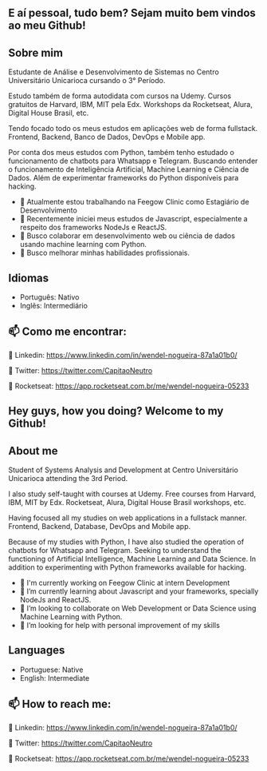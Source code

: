 ## E aí pessoal, tudo bem? Sejam muito bem vindos ao meu Github!



## Sobre mim

Estudante de Análise e Desenvolvimento de Sistemas no Centro Universitário Unicarioca cursando o 3° Período.

Estudo também de forma autodidata com cursos na Udemy. Cursos gratuitos de Harvard, IBM, MIT pela Edx. Workshops da Rocketseat, Alura, Digital House Brasil, etc.

Tendo focado todo os meus estudos em aplicações web de forma fullstack. Frontend, Backend, Banco de Dados, DevOps e Mobile app.

Por conta dos meus estudos com Python, também tenho estudado o funcionamento de chatbots para Whatsapp e Telegram. Buscando entender o funcionamento de Inteligência Artificial, Machine Learning e Ciência de Dados. Além de experimentar frameworks do Python disponíveis para hacking.


- 🔭 Atualmente estou trabalhando na Feegow Clinic como Estagiário de Desenvolvimento
- 🌱 Recentemente iniciei meus estudos de Javascript, especialmente a respeito dos frameworks NodeJs e ReactJS.
- 👯 Busco colaborar em desenvolvimento web ou ciência de dados usando machine learning com Python.
- 🤔 Busco melhorar minhas habilidades profissionais.



## Idiomas

- Português: Nativo
- Inglês: Intermediário


## 📫 Como me encontrar:

:busts_in_silhouette: Linkedin: https://www.linkedin.com/in/wendel-nogueira-87a1a01b0/

:twisted_rightwards_arrows: Twitter: https://twitter.com/CapitaoNeutro

:rocket: Rocketseat: https://app.rocketseat.com.br/me/wendel-nogueira-05233



## Hey guys, how you doing? Welcome to my Github!


## About me

Student of Systems Analysis and Development at Centro Universitário Unicarioca attending the 3rd Period.

I also study self-taught with courses at Udemy. Free courses from Harvard, IBM, MIT by Edx. Rocketseat, Alura, Digital House Brasil workshops, etc.

Having focused all my studies on web applications in a fullstack manner. Frontend, Backend, Database, DevOps and Mobile app.

Because of my studies with Python, I have also studied the operation of chatbots for Whatsapp and Telegram. Seeking to understand the functioning of Artificial Intelligence, Machine Learning and Data Science. In addition to experimenting with Python frameworks available for hacking.

- 🔭 I'm currently working on Feegow Clinic at intern Development
- 🌱 I’m currently learning about Javascript and your frameworks, specially NodeJs and ReactJS.
- 👯 I’m looking to collaborate on Web Development or Data Science using Machine Learning with Python.
- 🤔 I’m looking for help with personal improvement of my skills

## Languages

- Portuguese: Native
- English: Intermediate


## 📫 How to reach me:

:busts_in_silhouette: Linkedin: https://www.linkedin.com/in/wendel-nogueira-87a1a01b0/

:twisted_rightwards_arrows: Twitter: https://twitter.com/CapitaoNeutro

:rocket: Rocketseat: https://app.rocketseat.com.br/me/wendel-nogueira-05233

